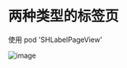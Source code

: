
# 两种类型的标签页

使用 pod 'SHLabelPageView'

![image](https://github.com/CCSH/SHLabelPageView/blob/master/QQ20180711-154752-HD.gif)
